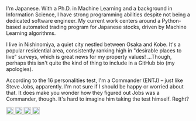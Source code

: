 <p>I'm Japanese. With a Ph.D. in Machine Learning and a background in Information Science, I have strong programming abilities despite not being a dedicated software engineer. My current work centers around a Python-based automated trading program for Japanese stocks, driven by Machine Learning algorithms.</p>

<p>I live in Nishinomiya, a quiet city nestled between Osaka and Kobe. It's a popular residential area, consistently ranking high in "desirable places to live" surveys, which is great news for my property values! ...Though, perhaps this isn't quite the kind of thing to include in a GitHub bio (my apologies).</p>

<p>According to the 16 personalities test, I'm a Commander (ENTJ) – just like Steve Jobs, apparently. I'm not sure if I should be happy or worried about that. It does make you wonder how they figured out Jobs was a Commander, though. It's hard to imagine him taking the test himself. Reght?</p>



<p align="left">
  <a href="https://github.com/hajime-f">
    <img height="20" src="https://komarev.com/ghpvc/?username=hajime-f" />
  </a>
  <a href="https://github.com/hajime-f">
    <img height="20" src="https://img.shields.io/github/followers/hajime-f?label=follow&logo=github&style=flat" />
  </a>
  <a href="http://qiita.com/hajime-f">
    <img height="20" src="https://qiita-badge.apiapi.app/s/hajime-f/posts.svg" />
  </a>
  <a href="http://qiita.com/hajime-f">
    <img height="20" src="https://qiita-badge.apiapi.app/s/hajime-f/contributions.svg" />
  </a>
</p>
